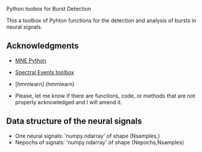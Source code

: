 Python toobox for Burst Detection

This a toolbox of Pyhton functions for the detection and analysis of bursts in neural signals.

## Acknowledgments

- [MNE Python](https://mne.tools/stable/index.html)

- [Spectral Events toolbox](https://github.com/jonescompneurolab/SpectralEvents)

- [hmmlearn] (hmmlearn)

- Please, let me know if there are functions, code, or methods that are not properly acknowledged and I will amend it.


## Data structure of the neural signals

- One neural signals: 'numpy.ndarray' of shape (Nsamples,)
- Nepochs of signals: 'numpy.ndarray' of shape (Nepochs,Nsamples)